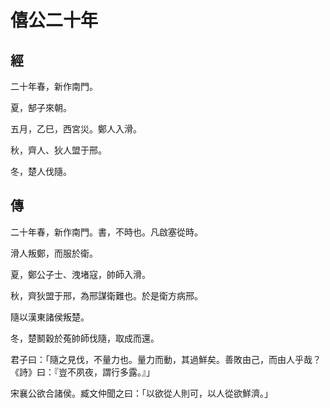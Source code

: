# 僖公二十年
## 經

二十年春，新作南門。

夏，郜子來朝。

五月，乙巳，西宮災。鄭人入滑。

秋，齊人、狄人盟于邢。

冬，楚人伐隨。

## 傳

二十年春，新作南門。書，不時也。凡啟塞從時。

滑人叛鄭，而服於衛。

夏，鄭公子士、洩堵寇，帥師入滑。

秋，齊狄盟于邢，為邢謀衛難也。於是衛方病邢。

隨以漢東諸侯叛楚。

冬，楚鬭穀於菟帥師伐隨，取成而還。

君子曰：「隨之見伐，不量力也。量力而動，其過鮮矣。善敗由己，而由人乎哉？《詩》曰：『豈不夙夜，謂行多露。』」

宋襄公欲合諸侯。臧文仲聞之曰：「以欲從人則可，以人從欲鮮濟。」

